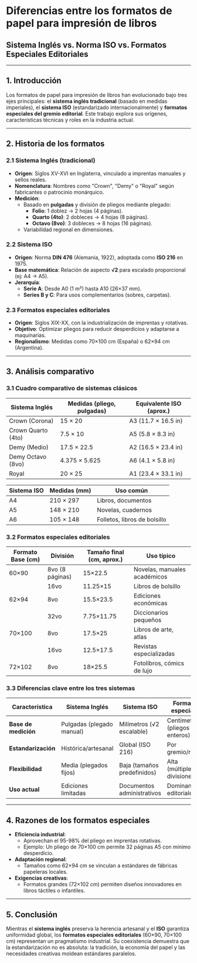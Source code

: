 # Diferencias entre los formatos de papel para impresión de libros  

## Sistema Inglés vs. Norma ISO vs. Formatos Especiales Editoriales  

---

## 1. Introducción  
Los formatos de papel para impresión de libros han evolucionado bajo tres ejes principales: el **sistema inglés tradicional** (basado en medidas imperiales), el **sistema ISO** (estandarizado internacionalmente) y **formatos especiales del gremio editorial**. Este trabajo explora sus orígenes, características técnicas y roles en la industria actual.

---

## 2. Historia de los formatos  

### 2.1 Sistema Inglés (tradicional)  
- **Origen**: Siglos XV-XVI en Inglaterra, vinculado a imprentas manuales y sellos reales.  
- **Nomenclatura**: Nombres como "Crown", "Demy" o "Royal" según fabricantes o patrocinio monárquico.  
- **Medición**:  
  - Basado en **pulgadas** y división de pliegos mediante plegado:  
    - **Folio**: 1 doblez → 2 hojas (4 páginas).  
    - **Quarto (4to)**: 2 dobleces → 4 hojas (8 páginas).  
    - **Octavo (8vo)**: 3 dobleces → 8 hojas (16 páginas).  
  - Variabilidad regional en dimensiones.  

### 2.2 Sistema ISO  
- **Origen**: Norma **DIN 476** (Alemania, 1922), adoptada como **ISO 216** en 1975.  
- **Base matemática**: Relación de aspecto **√2** para escalado proporcional (ej: A4 → A5).  
- **Jerarquía**:  
  - **Serie A**: Desde A0 (1 m²) hasta A10 (26×37 mm).  
  - **Series B y C**: Para usos complementarios (sobres, carpetas).  

### 2.3 Formatos especiales editoriales  
- **Origen**: Siglos XIX-XX, con la industrialización de imprentas y rotativas.  
- **Objetivo**: Optimizar pliegos para reducir desperdicios y adaptarse a maquinarias.  
- **Regionalismo**: Medidas como 70×100 cm (España) o 62×94 cm (Argentina).  

---

## 3. Análisis comparativo  

### 3.1 Cuadro comparativo de sistemas clásicos  

| **Sistema Inglés**       | **Medidas (pliego, pulgadas)** | **Equivalente ISO (aprox.)** |  
|--------------------------|-------------------------------|------------------------------|  
| Crown (Corona)           | 15 × 20                       | A3 (11.7 × 16.5 in)          |  
| Crown Quarto (4to)       | 7.5 × 10                      | A5 (5.8 × 8.3 in)            |  
| Demy (Medio)             | 17.5 × 22.5                   | A2 (16.5 × 23.4 in)          |  
| Demy Octavo (8vo)        | 4.375 × 5.625                 | A6 (4.1 × 5.8 in)            |  
| Royal                    | 20 × 25                       | A1 (23.4 × 33.1 in)          |  

| **Sistema ISO**          | **Medidas (mm)**              | **Uso común**                |  
|--------------------------|-------------------------------|------------------------------|  
| A4                       | 210 × 297                     | Libros, documentos           |  
| A5                       | 148 × 210                     | Novelas, cuadernos           |  
| A6                       | 105 × 148                     | Folletos, libros de bolsillo |  

### 3.2 Formatos especiales editoriales  

| **Formato Base (cm)** | **División**     | **Tamaño final (cm, aprox.)** | **Uso típico**                  |  
|-----------------------|------------------|-------------------------------|---------------------------------|  
| 60×90                 | 8vo (8 páginas)  | 15×22.5                       | Novelas, manuales académicos    |  
|                       | 16vo            | 11.25×15                      | Libros de bolsillo              |  
| 62×94                 | 8vo             | 15.5×23.5                     | Ediciones económicas            |  
|                       | 32vo            | 7.75×11.75                    | Diccionarios pequeños           |  
| 70×100                | 8vo             | 17.5×25                       | Libros de arte, atlas           |  
|                       | 16vo            | 12.5×17.5                     | Revistas especializadas         |  
| 72×102                | 8vo             | 18×25.5                       | Fotolibros, cómics de lujo      |  

### 3.3 Diferencias clave entre los tres sistemas  

| **Característica**       | **Sistema Inglés**          | **Sistema ISO**            | **Formatos especiales**      |  
|--------------------------|-----------------------------|-----------------------------|-------------------------------|  
| **Base de medición**      | Pulgadas (plegado manual)   | Milímetros (√2 escalable)   | Centímetros (pliegos enteros) |  
| **Estandarización**      | Histórica/artesanal         | Global (ISO 216)            | Por gremio/región             |  
| **Flexibilidad**         | Media (plegados fijos)      | Baja (tamaños predefinidos) | Alta (múltiples divisiones)   |  
| **Uso actual**           | Ediciones limitadas         | Documentos administrativos  | Dominante en editoriales      |  

---

## 4. Razones de los formatos especiales  
- **Eficiencia industrial**:  
  - Aprovechan el 95-98% del pliego en imprentas rotativas.  
  - Ejemplo: Un pliego de 70×100 cm permite 32 páginas A5 con mínimo desperdicio.  
- **Adaptación regional**:  
  - Tamaños como 62×94 cm se vinculan a estándares de fábricas papeleras locales.  
- **Exigencias creativas**:  
  - Formatos grandes (72×102 cm) permiten diseños innovadores en libros táctiles o infantiles.  

---

## 5. Conclusión  
Mientras el **sistema inglés** preserva la herencia artesanal y el **ISO** garantiza uniformidad global, los **formatos especiales editoriales** (60×90, 70×100 cm) representan un pragmatismo industrial. Su coexistencia demuestra que la estandarización no es absoluta: la tradición, la economía del papel y las necesidades creativas moldean estándares paralelos.  
